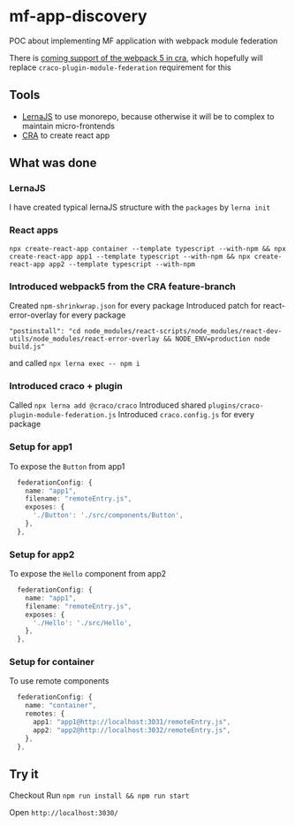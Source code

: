 # mf-app-discovery
POC about implementing MF application with webpack module federation

There is [coming support of the webpack 5 in cra](https://github.com/facebook/create-react-app/issues/9994), which hopefully will replace `craco-plugin-module-federation` requirement for this 

## Tools
- [LernaJS](https://lerna.js.org/) to use monorepo, because otherwise it will be to complex to maintain micro-frontends
- [CRA](https://create-react-app.dev/) to create react app

## What was done

### LernaJS
I have created typical lernaJS structure with the `packages` by `lerna init`

### React apps
```
npx create-react-app container --template typescript --with-npm && npx create-react-app app1 --template typescript --with-npm && npx create-react-app app2 --template typescript --with-npm
```

### Introduced webpack5 from the CRA feature-branch 
Created `npm-shrinkwrap.json` for every package 
Introduced patch for react-error-overlay for every package
```
"postinstall": "cd node_modules/react-scripts/node_modules/react-dev-utils/node_modules/react-error-overlay && NODE_ENV=production node build.js"
```
and called `npx lerna exec -- npm i`

### Introduced craco + plugin
Called `npx lerna add @craco/craco`
Introduced shared `plugins/craco-plugin-module-federation.js`
Introduced `craco.config.js` for every package

### Setup for app1
To expose the `Button` from app1
```typescript
  federationConfig: {
    name: "app1",
    filename: "remoteEntry.js",
    exposes: {
      './Button': './src/components/Button',
    },
  },
```

### Setup for app2
To expose the `Hello` component from app2
```typescript
  federationConfig: {
    name: "app1",
    filename: "remoteEntry.js",
    exposes: {
      './Hello': './src/Hello',
    },
  },
```

### Setup for container
To use remote components
```typescript
  federationConfig: {
    name: "container",
    remotes: {
      app1: "app1@http://localhost:3031/remoteEntry.js",
      app2: "app2@http://localhost:3032/remoteEntry.js",
    },
  },
```


## Try it
Checkout
Run `npm run install && npm run start`

Open `http://localhost:3030/`

